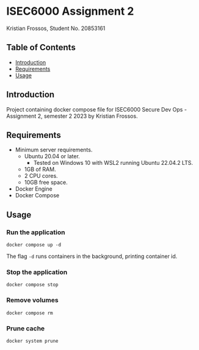 # ISEC6000 Assignment 2
Kristian Frossos, Student No. 20853161

## Table of Contents
* [Introduction](#introduction)
* [Requirements](#requirements)
* [Usage](#usage)

## Introduction
Project containing docker compose file for ISEC6000 Secure Dev Ops - Assignment 2, semester 2 2023 by Kristian Frossos.

## Requirements
* Minimum server requirements.
    * Ubuntu 20.04 or later.
        * Tested on Windows 10 with WSL2 running Ubuntu 22.04.2 LTS.
    * 1GB of RAM.
    * 2 CPU cores.
    * 10GB free space.
* Docker Engine
* Docker Compose

## Usage
### Run the application
```shell
docker compose up -d
```
The flag `-d` runs containers in the background, printing container id.

### Stop the application
```shell
docker compose stop
```

### Remove volumes
```shell
docker compose rm
```

### Prune cache
```shell
docker system prune
```
